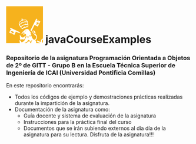 # <img src="https://raw.githubusercontent.com/AgustinICAI/javaCourseExamples2021/master/images/logo.png" width="100"> javaCourseExamples

### Repositorio de la asignatura Programación Orientada a Objetos de 2º de GITT - Grupo B en la Escuela Técnica Superior de Ingeniería de ICAI (Universidad Pontificia Comillas)
En este repositorio encontrarás:
- Todos los códigos de ejemplo y demostraciones prácticas realizadas durante la impartición de la asignatura.
- Documentación de la asignatura como:
    - Guía docente y sistema de evaluación de la asignatura
    - Instrucciones para la práctica final del curso
    - Documentos que se irán subiendo externos al día día de la asignatura para su lectura.
Disfruta de la asignatura!!! 